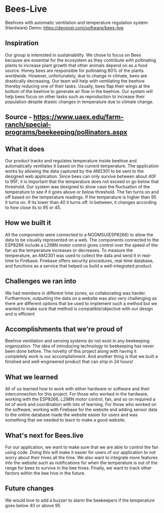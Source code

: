 # Bees-Live
Beehives with automatic ventilation and temperature regulation system (Hardware)
Demo: https://devpost.com/software/bees-live

## Inspiration
Our group is interested in sustainability. We chose to focus on Bees because are essential for the ecosystem as they contribute with pollinating plants to increase plant growth that other animals depend on as a food source. Honey bees are responsible for pollinating 80% of the plants worldwide. However, unfortunately, due to change in climate, bees are drastically decreasing. Our team will help with ventilating the beehive thereby reducing one of their tasks. Usually, bees flap their wings at the bottom of the beehive to generate air flow in the beehive. Our system will help bees focus on other tasks such as reproduction to increase their population despite drastic changes in temperature due to climate change.

## Source - https://www.uaex.edu/farm-ranch/special-programs/beekeeping/pollinators.aspx

## What it does
Our product tracks and regulates temperature inside beehive and automatically ventilates it based on the current temperature. The application works by allowing the data captured by the AM2301 to be sent to the designed web application. Since bees can only survive between about 40F to 95F, it is important that the temperature does not exceed or go below that threshold. Our system was designed to show case the fluctuation of the temperature to see if it goes above or below threshold. The fan turns on and off based on the temperature readings. If the temperature is higher than 95 it turns on. If its lower than 40 it turns off. In between, it changes according to how close its to 95 or 45.

## How we built it
All the components were connected to a NODMSU(ESP8266) to allow the data to be visually represented on a web. The components connected to the ESP8266 include a L298N motor control gives control over the speed of the fan as the temperature increases or decreases. To measure the temperature, an AM2301 was used to collect the data and send it in real-time to Firebase. Firebase offers security procedures, real-time database, and functions as a service that helped us build a well-integrated product.

## Challenges we ran into
We had members in different time zones, so collaborating was harder. Furthermore, outputting the data on a website was also very challenging as there are different options that be used to implement such a method but we wanted to make sure that method is compatible/objective with our design and is efficient

## Accomplishments that we're proud of
Beehive ventilation and sensing systems do not exist in any beekeeping organization. The idea of introducing technology to beekeeping has never been done before. The novelty of this project along with having it completely work is our accomplishment. And another thing is that we built a finished and well-engineered product that can ship in 24 hours!

## What we learned
All of us learned how to work with either hardware or software and their interconnection for this project. For those who worked in the hardware, working with the ESP8266, L298N motor control, fan, and so on required a lot of work and coordination with lots of learning. For those who worked on the software, working with Firebase for the website and adding sensor data to the online database made the website easier for users and was something that we needed to learn to make a good website.

## What's next for Bees.live
For our application, we want to make sure that we are able to control the fan using code. Doing this will make it easier for users of our application to not worry about their hives all the time. We also want to integrate more features into the website such as notifications for when the temperature is out of the range for bees to survive in the bee hives. Finally, we want to track other factors within the bee hive in the future.

## Future changes
We would love to add a buzzer to alarm the beekeepers if the temperature goes below 40 or above 95

